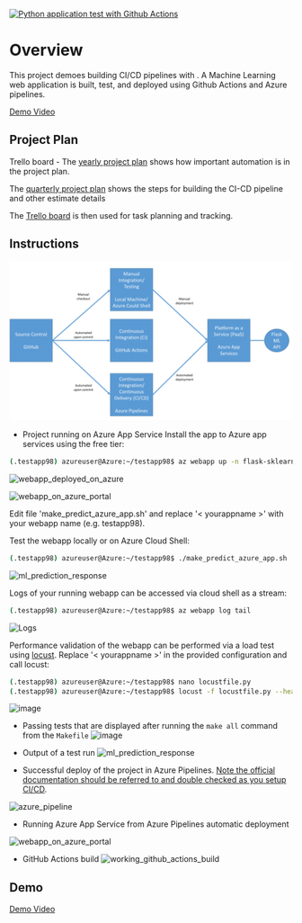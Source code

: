 [![Python application test with Github Actions](https://github.com/Spreeha/Building-a-CI-CD-Pipeline/actions/workflows/main.yml/badge.svg)](https://github.com/Spreeha/Building-a-CI-CD-Pipeline/actions/workflows/main.yml)

# Overview
This project demoes building CI/CD pipelines with .
A Machine Learning web application is built, test, and deployed using Github Actions and Azure pipelines.

[Demo Video](https://www.canva.com/design/DAFytx-w-hQ/SsrjAnK4RIvfCbhqqDObqw/edit?utm_content=DAFytx-w-hQ&utm_campaign=designshare&utm_medium=link2&utm_source=sharebutton)

## Project Plan


Trello board - 
The [yearly project plan](https://github.com/Spreeha/Building-a-CI-CD-Pipeline/blob/main/projectplan/project%20plan%202023.xlsx) shows how important automation is in the project plan.

The [quarterly project plan](https://github.com/Spreeha/Building-a-CI-CD-Pipeline/blob/main/projectplan/project%20plan%20Q2.xlsx) shows the steps for building the CI-CD pipeline and other estimate details

The [Trello board](https://trello.com/invite/b/kSTHkrAB/ATTId5d4bb3bc2c703a5e22446ac9c7819129517387B/agile-board-template-trello) is then used for task planning and tracking.

## Instructions

  
![Architecture](architecture/Architecture.png "Architecture")

* Project running on Azure App Service
Install the app to Azure app services using the free tier:
```bash
(.testapp98) azureuser@Azure:~/testapp98$ az webapp up -n flask-sklearn --sku F1
```
![webapp_deployed_on_azure](https://github.com/Spreeha/Building-a-CI-CD-Pipeline/assets/36483814/b09ad2a8-b810-407c-8dfa-88bbffb080c5)


![webapp_on_azure_portal](https://github.com/Spreeha/Building-a-CI-CD-Pipeline/assets/36483814/cec586c4-0444-4a5e-ade5-867eea3f3295)


Edit file 'make_predict_azure_app.sh' and replace '< yourappname >' with your webapp name (e.g. testapp98).

Test the webapp locally or on Azure Cloud Shell:
```bash
(.testapp98) azureuser@Azure:~/testapp98$ ./make_predict_azure_app.sh
```
![ml_prediction_response](https://github.com/Spreeha/Building-a-CI-CD-Pipeline/assets/36483814/49b70ea5-ce3b-44ee-a843-f2b0b2438854)


Logs of your running webapp can be accessed via cloud shell as a stream:
```bash
(.testapp98) azureuser@Azure:~/testapp98$ az webapp log tail
```
![Logs](https://github.com/Spreeha/Building-a-CI-CD-Pipeline/assets/36483814/cb113e88-2519-46bc-8385-c76564d37762)


Performance validation of the webapp can be performed via a load test using [locust](https://locust.io).
Replace '< yourappname >' in the provided configuration and call locust:
```bash
(.testapp98) azureuser@Azure:~/testapp98$ nano locustfile.py
(.testapp98) azureuser@Azure:~/testapp98$ locust -f locustfile.py --headless -u 20 -r 5 -t 20s
```
![image](https://github.com/Spreeha/Building-a-CI-CD-Pipeline/assets/36483814/2008295e-ac38-4e35-a2e1-8390a3f60c1f)


* Passing tests that are displayed after running the `make all` command from the `Makefile`
  ![image](https://github.com/Spreeha/Building-a-CI-CD-Pipeline/assets/36483814/8a1e4daf-e4f3-4279-8fd5-c0cce6cc5f71)


* Output of a test run
  ![ml_prediction_response](https://github.com/Spreeha/Building-a-CI-CD-Pipeline/assets/36483814/8723121a-d7ee-4a96-81df-7c1fd881c29b)


* Successful deploy of the project in Azure Pipelines.  [Note the official documentation should be referred to and double checked as you setup CI/CD](https://docs.microsoft.com/en-us/azure/devops/pipelines/ecosystems/python-webapp?view=azure-devops).

![azure_pipeline](https://github.com/Spreeha/Building-a-CI-CD-Pipeline/assets/36483814/26c0957d-5761-4033-b5b4-14f6ac65fd23)


* Running Azure App Service from Azure Pipelines automatic deployment

![webapp_on_azure_portal](https://github.com/Spreeha/Building-a-CI-CD-Pipeline/assets/36483814/5fd79dc6-871a-4355-9535-438c5f85e5d0)

* GitHub Actions build
  ![working_github_actions_build](https://github.com/Spreeha/Building-a-CI-CD-Pipeline/assets/36483814/837f9791-de24-4a79-9eaa-16176f0cee84)


>

## Demo 

[Demo Video](https://www.canva.com/design/DAFytx-w-hQ/SsrjAnK4RIvfCbhqqDObqw/edit?utm_content=DAFytx-w-hQ&utm_campaign=designshare&utm_medium=link2&utm_source=sharebutton)


